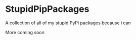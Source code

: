 # StupidPipPackages
 A collection of all of my stupid PyPi packages because i can


More coming soon